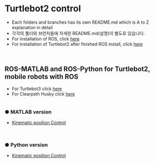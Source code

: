 # Turtlebot2 control
+ Each folders and branches has its own README.md which is A to Z explanation in detail
+ 각각의 폴더와 브런치들에 자세한 README.md(설명)이 별도로 있습니다.
+ For installation of ROS, click [here]()
+ For installation of Turtlebot2 after finished ROS install, click [here](https://github.com/engcang/Ubuntu_ROS_Installation/)
</br>

## ROS-MATLAB and ROS-Python for Turtlebot2, mobile robots with ROS
+ For Turtlebot3 click [here](https://github.com/engcang/turtlebot3)
+ For Clearpath Husky click [here](https://github.com/engcang/husky)
</br></br>
### ● MATLAB version
+ [Kinematic position Control](https://github.com/engcang/turtlebot2/tree/master/MATLAB-Kinematic%20position%20Control)
</br>

### ● Python version
+ [Kinematic position Control](https://github.com/engcang/turtlebot2/tree/master/Python-Kinematic%20Position%20Control)
